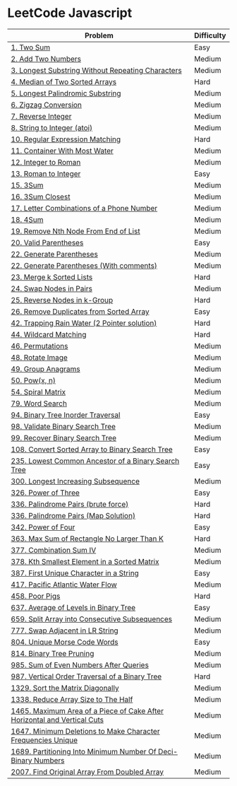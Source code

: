 # LeetCode Javascript

|Problem | Difficulty|
|---|---|
|[1. Two Sum](./Solutions/1.%20Two%20Sum.js)   | Easy   |
|[2. Add Two Numbers](./Solutions/2.%20Add%20Two%20Numbers.js)   |Medium   |
|[3. Longest Substring Without Repeating Characters](./Solutions/3.%20Longest%20Substring%20Without%20Repeating%20Characters.js)   |Medium   |
|[4. Median of Two Sorted Arrays](./Solutions/4.%20Median%20of%20Two%20Sorted%20Arrays.js)   |Hard   |
|[5. Longest Palindromic Substring](./Solutions/5.%20Longest%20Palindromic%20Substring.js)   |Medium   |
|[6. Zigzag Conversion](./Solutions/6.%20Zigzag%20Conversion.js)   |Medium   |
|[7. Reverse Integer](./Solutions/7.%20Reverse%20Integer.js)   |Medium   |
|[8. String to Integer (atoi)](./Solutions/8.%20String%20to%20Integer%20(atoi).js)   |Medium   |
|[10. Regular Expression Matching](./Solutions/10.%20Regular%20Expression%20Matching.js)   |Hard   |
|[11. Container With Most Water](./Solutions/11.%20Container%20With%20Most%20Water.js)   |Medium   |
|[12. Integer to Roman](./Solutions/12.%20Integer%20to%20Roman.js)   |Medium   |
|[13. Roman to Integer](./Solutions/13.%20Roman%20to%20Integer.js)   |Easy   |
|[15. 3Sum](./Solutions/15.%203Sum.js)   |Medium   |
|[16. 3Sum Closest](./Solutions/16.%203Sum%20Closest.js)   |Medium   |
|[17. Letter Combinations of a Phone Number](./Solutions/17.%20Letter%20Combinations%20of%20a%20Phone%20Number.js)   |Medium   |
|[18. 4Sum](./Solutions/18.%204Sum.js)   |Medium   |
|[ 19. Remove Nth Node From End of List](./Solutions/19.%20Remove%20Nth%20Node%20From%20End%20of%20List.js)   |Medium   |
|[20. Valid Parentheses](./Solutions/20.%20Valid%20Parentheses.js)   |Easy   |
|[22. Generate Parentheses](./Solutions/22.%20Generate%20Parentheses.js)   |Medium   |
|[22. Generate Parentheses (With comments)](./Solutions/22.%20Generate%20Parentheses%20(With%20comments).js)   |Medium   |
|[23. Merge k Sorted Lists](./Solutions/23.%20Merge%20k%20Sorted%20Lists.js)   | Hard   |
|[24. Swap Nodes in Pairs](./Solutions/24.%20Swap%20Nodes%20in%20Pairs.js)   | Medium   |
|[25. Reverse Nodes in k-Group](./Solutions/25.%20Reverse%20Nodes%20in%20k-Group.js)   | Hard   |
|[26. Remove Duplicates from Sorted Array](./Solutions/26.%20Remove%20Duplicates%20from%20Sorted%20Array.js) | Easy|
|[42. Trapping Rain Water (2 Pointer solution)](./Solutions/42.%20Trapping%20Rain%20Water%20-%202pointer%20solution.js)   |Hard   |
|[44. Wildcard Matching](./Solutions/44.%20Wildcard%20Matching.js)   |Hard   |
|[46. Permutations](./Solutions/46.%20Permutations.js)   |Medium   |
|[48. Rotate Image](./Solutions/48.%20Rotate%20Image.js)   |Medium   |
|[49. Group Anagrams](./Solutions/49.%20Group%20Anagrams.js)   |Medium   |
|[50. Pow(x, n)](./Solutions/50.%20Pow(x%2C%20n).js)   |Medium   |
|[54. Spiral Matrix](./Solutions/54.%20Spiral%20Matrix.js)   |Medium   |
|[79. Word Search](./Solutions/79.%20Word%20Search.js)   |Medium   |
|[94. Binary Tree Inorder Traversal](./Solutions/94.%20Binary%20Tree%20Inorder%20Traversal.js)   |Easy   |
|[98. Validate Binary Search Tree](./Solutions/98.%20Validate%20Binary%20Search%20Tree.js)   |Medium   |
|[99. Recover Binary Search Tree](./Solutions/99.%20Recover%20Binary%20Search%20Tree.js)   |Medium   |
|[108. Convert Sorted Array to Binary Search Tree](./Solutions/108.%20Convert%20Sorted%20Array%20to%20Binary%20Search%20Tree.js)   |Easy   |
|[235. Lowest Common Ancestor of a Binary Search Tree](./Solutions/235.%20Lowest%20Common%20Ancestor%20of%20a%20Binary%20Search%20Tree.js)   |Easy   |
|[300. Longest Increasing Subsequence](./Solutions/300.%20Longest%20Increasing%20Subsequence.js)   |Medium   |
|[326. Power of Three](./Solutions/326.%20Power%20of%20Three.js)   |Easy   |
|[336. Palindrome Pairs (brute force)](./Solutions/336.%20Palindrome%20Pairs.js)   |Hard   |
|[336. Palindrome Pairs (Map Solution)](./Solutions/336.%20Palindrome%20Pairs%20-%20mqp.js)   |Hard   |
|[342. Power of Four](./Solutions/342.%20Power%20of%20Four.js)   |Easy   |
|[363. Max Sum of Rectangle No Larger Than K](./Solutions/363.%20Max%20Sum%20of%20Rectangle%20No%20Larger%20Than%20K.js)   |Hard   |
|[377. Combination Sum IV](./Solutions/377.%20Combination%20Sum%20IV.js)   |Medium   |
|[378. Kth Smallest Element in a Sorted Matrix](./Solutions/378.%20Kth%20Smallest%20Element%20in%20a%20Sorted%20Matrix.js)   |Medium   |
|[387. First Unique Character in a String](./Solutions/387.%20First%20Unique%20Character%20in%20a%20String.js)   |Easy   |
|[417. Pacific Atlantic Water Flow](./Solutions/417.%20Pacific%20Atlantic%20Water%20Flow.js)|Medium   |
|[458. Poor Pigs](./Solutions/458.%20Poor%20Pigs.js)   |Hard   |
|[637. Average of Levels in Binary Tree](./Solutions/637.%20Average%20of%20Levels%20in%20Binary%20Tree.js)   |Easy   |
|[659. Split Array into Consecutive Subsequences](./Solutions/659.%20Split%20Array%20into%20Consecutive%20Subsequences.js)   |Medium   |
|[777. Swap Adjacent in LR String](./Solutions/777.%20Swap%20Adjacent%20in%20LR%20String.js)   |Medium   |
|[804. Unique Morse Code Words](./Solutions/804.%20Unique%20Morse%20Code%20Words.js)   |Easy   |
|[814. Binary Tree Pruning](./Solutions/814.%20Binary%20Tree%20Pruning.js)   |Medium   |
|[985. Sum of Even Numbers After Queries](./Solutions/985.%20Sum%20of%20Even%20Numbers%20After%20Queries.js)   |Medium   |
|[987. Vertical Order Traversal of a Binary Tree](./Solutions/987.%20Vertical%20Order%20Traversal%20of%20a%20Binary%20Tree.js)   | Hard   |
|[1329. Sort the Matrix Diagonally](./Solutions/1329.%20Sort%20the%20Matrix%20Diagonally.js)   |Medium   |
|[1338. Reduce Array Size to The Half](./Solutions/1338.%20Reduce%20Array%20Size%20to%20The%20Half.js)   |Medium   |
|[1465. Maximum Area of a Piece of Cake After Horizontal and Vertical Cuts](./Solutions/1465.%20Maximum%20Area%20of%20a%20Piece%20of%20Cake%20After%20Horizontal%20and%20Vertical%20Cuts.js)   |Medium   |
|[1647. Minimum Deletions to Make Character Frequencies Unique](./Solutions/1647.%20Minimum%20Deletions%20to%20Make%20Character%20Frequencies%20Unique.js)   |Medium   |
|[1689. Partitioning Into Minimum Number Of Deci-Binary Numbers](./Solutions/1689.%20Partitioning%20Into%20Minimum%20Number%20Of%20Deci-Binary%20Numbers.js)|Medium   |
|[2007. Find Original Array From Doubled Array](./Solutions/2007.%20Find%20Original%20Array%20From%20Doubled%20Array.js)|Medium   |
